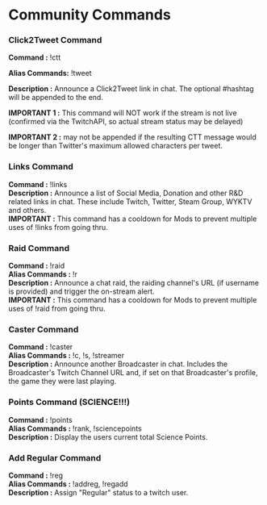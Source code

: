 # Community Commands



### Click2Tweet Command

   **Command :** !ctt <optional hashtag to add>  
   
   **Alias Commands:** !tweet  
   
   **Description :** Announce a Click2Tweet link in chat.  The optional #hashtag will be appended to the end.  
   
   **IMPORTANT 1 :** This command will NOT work if the stream is not live (confirmed via the TwitchAPI, so actual stream status may be delayed)  
   
   **IMPORTANT 2 :** **<optional hashtag>** may not be appended if the resulting CTT message would be longer than Twitter's maximum allowed characters per tweet.  


### Links Command

   **Command :** !links  
   **Description :** Announce a list of Social Media, Donation and other R&D related links in chat.  These include Twitch, Twitter, Steam Group, WYKTV and others.  
   **IMPORTANT :** This command has a cooldown for Mods to prevent multiple uses of !links from going thru.  


### Raid Command

   **Command :** !raid <optional twitch username>  
   **Alias Commands :** !r  
   **Description :** Announce a chat raid, the raiding channel's URL (if username is provided) and trigger the on-stream alert.  
   **IMPORTANT :** This command has a cooldown for Mods to prevent multiple uses of !raid from going thru.  


### Caster Command

   **Command :** !caster <twitch username>  
   **Alias Commands :** !c, !s, !streamer  
   **Description :** Announce another Broadcaster in chat.  Includes the Broadcaster's Twitch Channel URL and, if set on that Broadcaster's profile, the game they were last playing.  


### Points Command (SCIENCE!!!)

   **Command :** !points  
   **Alias Commands :** !rank, !sciencepoints  
   **Description :** Display the users current total Science Points.  


### Add Regular Command

   **Command :** !reg <twitch username>  
   **Alias Commands :** !addreg, !regadd  
   **Description :** Assign "Regular" status to a twitch user.  
